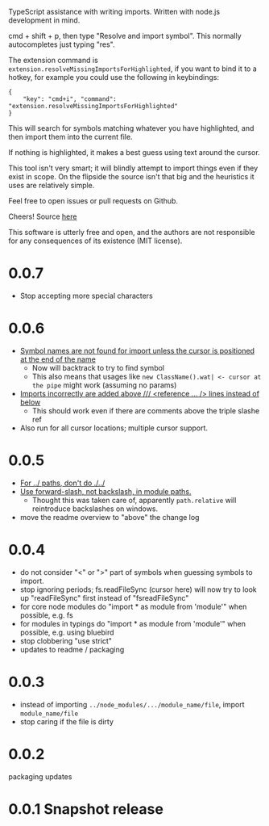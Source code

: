 TypeScript assistance with writing imports. Written with node.js development in mind.

cmd + shift + p, then type "Resolve and import symbol". This normally autocompletes just typing "res".

The extension command is `extension.resolveMissingImportsForHighlighted`, if you want to bind it to a hotkey, for example you could use the following in keybindings:


    {
        "key": "cmd+i", "command": "extension.resolveMissingImportsForHighlighted"
    }


This will search for symbols matching whatever you have highlighted, and then import them into the current file.

If nothing is highlighted, it makes a best guess using text around the cursor.

This tool isn't very smart; it will blindly attempt to import things even if they exist in scope.
On the flipside the source isn't that big and the heuristics it uses are relatively simple. 

Feel free to open issues or pull requests on Github.

Cheers!
Source [here](https://github.com/Sammons/ts-import-assistance)

This software is utterly free and open, and the authors are not responsible for any consequences of its existence (MIT license).

# 0.0.7

* Stop accepting more special characters

# 0.0.6

* [Symbol names are not found for import unless the cursor is positioned at the end of the name](https://github.com/Sammons/ts-import-assistance/issues/10)
    - Now will backtrack to try to find symbol
    - This also means that usages like `new ClassName().wat| <- cursor at the pipe` might work (assuming no params)
* [Imports incorrectly are added above /// <reference ... /> lines instead of below](https://github.com/Sammons/ts-import-assistance/issues/9)
    - This should work even if there are comments above the triple slashe ref
* Also run for all cursor locations; multiple cursor support.

# 0.0.5

* [For ../ paths, don't do ./../](https://github.com/Sammons/ts-import-assistance/issues/5)
* [Use forward-slash, not backslash, in module paths.](https://github.com/Sammons/ts-import-assistance/issues/6)
    - Thought this was taken care of, apparently `path.relative` will reintroduce backslashes on windows.
* move the readme overview to "above" the change log

# 0.0.4

* do not consider "<" or ">" part of symbols when guessing symbols to import.
* stop ignoring periods; fs.readFileSync (cursor here) will now try to look up "readFileSync" first instead of "fsreadFileSync"
* for core node modules do "import * as module from 'module'" when possible, e.g. fs
* for modules in typings do "import * as module from 'module'" when possible, e.g. using bluebird
* stop clobbering "use strict"
* updates to readme / packaging

# 0.0.3

* instead of importing `../node_modules/.../module_name/file`, import `module_name/file`
* stop caring if the file is dirty

# 0.0.2

packaging updates

# 0.0.1 Snapshot release